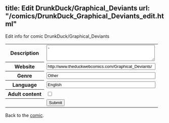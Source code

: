 title: Edit DrunkDuck/Graphical_Deviants
url: "/comics/DrunkDuck_Graphical_Deviants_edit.html"
---
Edit info for comic DrunkDuck/Graphical_Deviants

<form name="comic" action="http://gaepostmail.appspot.com/comic/" method="post">
<table class="comicinfo">
<tr>
<th>Description</th><td><textarea name="description" cols="40" rows="3">-</textarea></td>
</tr>
<tr>
<th>Website</th><td><input type="text" name="url" value="http://www.theduckwebcomics.com/Graphical_Deviants/" size="40"/></td>
</tr>
<tr>
<th>Genre</th><td><input type="text" name="genre" value="Other" size="40"/></td>
</tr>
<tr>
<th>Language</th><td><input type="text" name="language" value="English" size="40"/></td>
</tr>
<tr>
<th>Adult content</th><td><input type="checkbox" name="adult" value="adult" /></td>
</tr>
<tr>
<th></th><td>
<input type="hidden" name="comic" value="DrunkDuck_Graphical_Deviants" />
<input type="submit" name="submit" value="Submit" />
</td>
</tr>
</table>
</form>

Back to the [comic](DrunkDuck_Graphical_Deviants.html).
